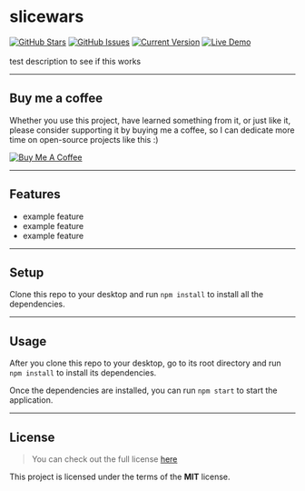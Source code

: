 # slicewars<br />
				
[![GitHub Stars](https://img.shields.io/github/stars/whoadood/slicewars.svg)](https://github.com/whoadood/slicewars/stargazers) [![GitHub Issues](https://img.shields.io/github/issues/whoadood/slicewars.svg)](https://github.com/whoadood/slicewars/issues) [![Current Version](https://img.shields.io/badge/version-1.0.7-green.svg)](https://github.com/whoadood/slicewars) [![Live Demo](https://img.shields.io/badge/demo-online-green.svg)](https://slicewars.vercel.app)
<br /><br />
test description to see if this works

  ---
  
  ## Buy me a coffee

  Whether you use this project, have learned something from it, or just like it, please consider supporting it by buying me a coffee, so I can dedicate more time on open-source projects like this :)
  
  <a href="https://www.buymeacoffee.com/whoadood" target="_blank"><img src="https://www.buymeacoffee.com/assets/img/custom_images/orange_img.png" alt="Buy Me A Coffee" style="height: auto !important;width: auto !important;" ></a>
  
 <!-- #<Project Title> -->

<!-- makeBadges here -->

<!-- description here -->

<!-- <Project Image> -->

<!-- makeCoffee here -->

---

## Features

- example feature
- example feature
- example feature

<!-- <Demo Images> -->

---

## Setup

Clone this repo to your desktop and run `npm install` to install all the dependencies.

---

## Usage

After you clone this repo to your desktop, go to its root directory and run `npm install` to install its dependencies.

Once the dependencies are installed, you can run `npm start` to start the application.

---

<!-- makeLicense here -->


## License

> You can check out the full license [here](https://github.com/whoadood/slicewars/LICENSE)

This project is licensed under the terms of the **MIT** license.

